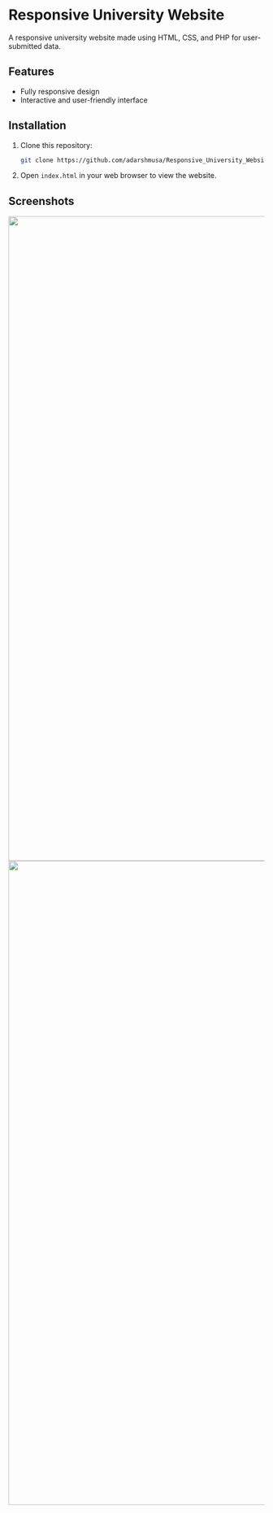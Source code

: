 # Responsive University Website

A responsive university website made using HTML, CSS, and PHP for user-submitted data.

## Features

- Fully responsive design
- Interactive and user-friendly interface

## Installation

1. Clone this repository:

    ```bash
    git clone https://github.com/adarshmusa/Responsive_University_Website.git
    ```

2. Open `index.html` in your web browser to view the website.

## Screenshots

<p align="center">
  <img width="1268" alt="Screenshot 2024-07-30 171411" src="https://github.com/user-attachments/assets/1e931fb7-7f5b-4207-8c9f-557ab4174b46">
  <img width="1267" alt="Screenshot 2024-07-30 171515" src="https://github.com/user-attachments/assets/831c1abb-b061-4f09-94ed-ac182e038829">
</p>
